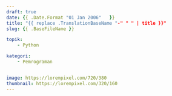 ```yaml
---
draft: true
date: {{ .Date.Format "01 Jan 2006"   }}
title: "{{ replace .TranslationBaseName "-" " " | title }}"
slug: {{ .BaseFileName }}

topik:
    - Python

kategori:
    - Pemrograman


image: https://lorempixel.com/720/380
thumbnail: https://lorempixel.com/320/160
---
```

